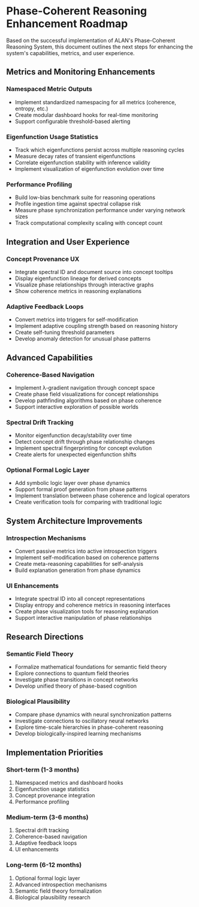 # Phase-Coherent Reasoning Enhancement Roadmap

Based on the successful implementation of ALAN's Phase-Coherent Reasoning System, this document outlines the next steps for enhancing the system's capabilities, metrics, and user experience.

## Metrics and Monitoring Enhancements

### Namespaced Metric Outputs
- Implement standardized namespacing for all metrics (coherence, entropy, etc.)
- Create modular dashboard hooks for real-time monitoring
- Support configurable threshold-based alerting

### Eigenfunction Usage Statistics
- Track which eigenfunctions persist across multiple reasoning cycles
- Measure decay rates of transient eigenfunctions
- Correlate eigenfunction stability with inference validity
- Implement visualization of eigenfunction evolution over time

### Performance Profiling
- Build low-bias benchmark suite for reasoning operations
- Profile ingestion time against spectral collapse risk
- Measure phase synchronization performance under varying network sizes
- Track computational complexity scaling with concept count

## Integration and User Experience

### Concept Provenance UX
- Integrate spectral ID and document source into concept tooltips
- Display eigenfunction lineage for derived concepts
- Visualize phase relationships through interactive graphs
- Show coherence metrics in reasoning explanations

### Adaptive Feedback Loops
- Convert metrics into triggers for self-modification
- Implement adaptive coupling strength based on reasoning history
- Create self-tuning threshold parameters
- Develop anomaly detection for unusual phase patterns

## Advanced Capabilities

### Coherence-Based Navigation
- Implement λ-gradient navigation through concept space
- Create phase field visualizations for concept relationships
- Develop pathfinding algorithms based on phase coherence
- Support interactive exploration of possible worlds

### Spectral Drift Tracking
- Monitor eigenfunction decay/stability over time
- Detect concept drift through phase relationship changes
- Implement spectral fingerprinting for concept evolution
- Create alerts for unexpected eigenfunction shifts

### Optional Formal Logic Layer
- Add symbolic logic layer over phase dynamics
- Support formal proof generation from phase patterns
- Implement translation between phase coherence and logical operators
- Create verification tools for comparing with traditional logic

## System Architecture Improvements

### Introspection Mechanisms
- Convert passive metrics into active introspection triggers
- Implement self-modification based on coherence patterns
- Create meta-reasoning capabilities for self-analysis
- Build explanation generation from phase dynamics

### UI Enhancements
- Integrate spectral ID into all concept representations
- Display entropy and coherence metrics in reasoning interfaces
- Create phase visualization tools for reasoning explanation
- Support interactive manipulation of phase relationships

## Research Directions

### Semantic Field Theory
- Formalize mathematical foundations for semantic field theory
- Explore connections to quantum field theories
- Investigate phase transitions in concept networks
- Develop unified theory of phase-based cognition

### Biological Plausibility
- Compare phase dynamics with neural synchronization patterns
- Investigate connections to oscillatory neural networks
- Explore time-scale hierarchies in phase-coherent reasoning
- Develop biologically-inspired learning mechanisms

## Implementation Priorities

### Short-term (1-3 months)
1. Namespaced metrics and dashboard hooks
2. Eigenfunction usage statistics
3. Concept provenance integration
4. Performance profiling

### Medium-term (3-6 months)
1. Spectral drift tracking
2. Coherence-based navigation
3. Adaptive feedback loops
4. UI enhancements

### Long-term (6-12 months)
1. Optional formal logic layer
2. Advanced introspection mechanisms
3. Semantic field theory formalization
4. Biological plausibility research
